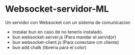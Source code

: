 # Websocket-servidor-ML
Un servidor con Websocket con un sistema de comunicacion
- instalar bun en caso de no tenerlo instalado.
- bun websocket-server.js (Para mandar el servidor)
- bun websocket-client.js (Para conectare cm cliente)
- bun add chalk (libreria para el color)
